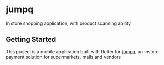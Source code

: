 # jumpq

In store shopping application, with product scanning ability

## Getting Started

This project is a mobile application built with flutter for [jumpq](https://jumpq.net), an instore payment solution for supermarkets, malls and vendors
